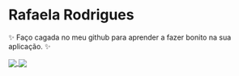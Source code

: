 # Rafaela Rodrigues

✨ Faço cagada no meu github para aprender a fazer bonito na sua aplicação. ✨
<br/>

<div>
<a href="https://github.com/anuraghazra/github-readme-stats">
  <img align="center" src="https://github-readme-stats.vercel.app/api?username=rafaelarodrigues90&show_icons=true&theme=tokyonight" />
</a>
<a href="https://github.com/anuraghazra/convoychat">
  <img align="center" src="https://github-readme-stats.vercel.app/api/top-langs/?username=rafaelarodrigues90&theme=tokyonight&layout=compact" />
</a>
</div>
